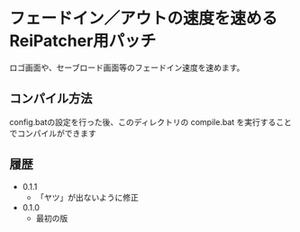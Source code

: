 ﻿# フェードイン／アウトの速度を速めるReiPatcher用パッチ

ロゴ画面や、セーブロード画面等のフェードイン速度を速めます。


## コンパイル方法

config.batの設定を行った後、このディレクトリの compile.bat を実行することでコンパイルができます


## 履歴

 - 0.1.1
   - 「ヤツ」が出ないように修正
 - 0.1.0
   - 最初の版
